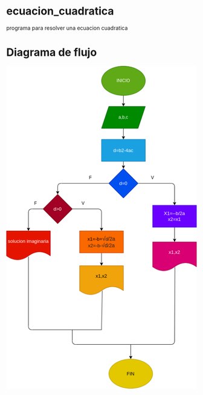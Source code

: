 # ecuacion_cuadratica 
programa para resolver una ecuacion cuadratica

# Diagrama de flujo
![Diagrama de flujo](diagrama.png "Diagrama de flujo")